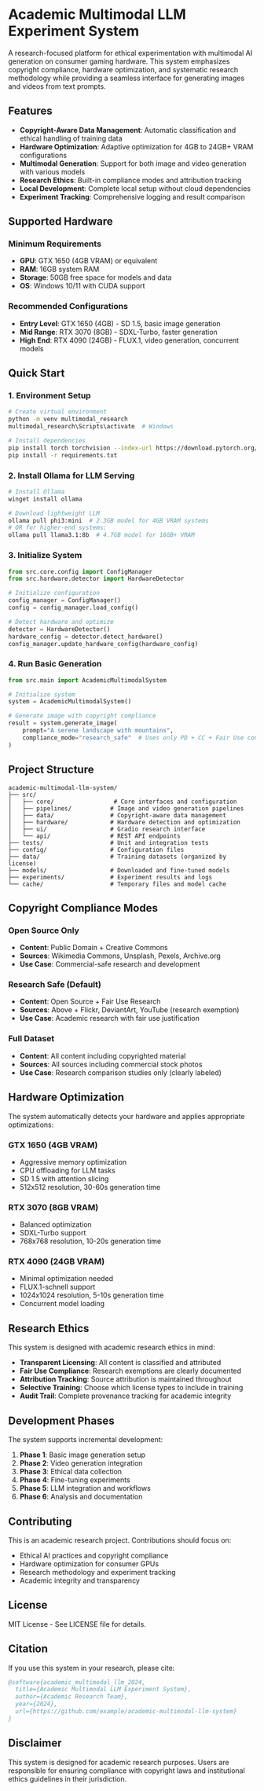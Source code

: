# Academic Multimodal LLM Experiment System

A research-focused platform for ethical experimentation with multimodal AI generation on consumer gaming hardware. This system emphasizes copyright compliance, hardware optimization, and systematic research methodology while providing a seamless interface for generating images and videos from text prompts.

## Features

- **Copyright-Aware Data Management**: Automatic classification and ethical handling of training data
- **Hardware Optimization**: Adaptive optimization for 4GB to 24GB+ VRAM configurations
- **Multimodal Generation**: Support for both image and video generation with various models
- **Research Ethics**: Built-in compliance modes and attribution tracking
- **Local Development**: Complete local setup without cloud dependencies
- **Experiment Tracking**: Comprehensive logging and result comparison

## Supported Hardware

### Minimum Requirements
- **GPU**: GTX 1650 (4GB VRAM) or equivalent
- **RAM**: 16GB system RAM
- **Storage**: 50GB free space for models and data
- **OS**: Windows 10/11 with CUDA support

### Recommended Configurations
- **Entry Level**: GTX 1650 (4GB) - SD 1.5, basic image generation
- **Mid Range**: RTX 3070 (8GB) - SDXL-Turbo, faster generation
- **High End**: RTX 4090 (24GB) - FLUX.1, video generation, concurrent models

## Quick Start

### 1. Environment Setup
```bash
# Create virtual environment
python -m venv multimodal_research
multimodal_research\Scripts\activate  # Windows

# Install dependencies
pip install torch torchvision --index-url https://download.pytorch.org/whl/cu118
pip install -r requirements.txt
```

### 2. Install Ollama for LLM Serving
```bash
# Install Ollama
winget install ollama

# Download lightweight LLM
ollama pull phi3:mini  # 2.3GB model for 4GB VRAM systems
# OR for higher-end systems:
ollama pull llama3.1:8b  # 4.7GB model for 16GB+ VRAM
```

### 3. Initialize System
```python
from src.core.config import ConfigManager
from src.hardware.detector import HardwareDetector

# Initialize configuration
config_manager = ConfigManager()
config = config_manager.load_config()

# Detect hardware and optimize
detector = HardwareDetector()
hardware_config = detector.detect_hardware()
config_manager.update_hardware_config(hardware_config)
```

### 4. Run Basic Generation
```python
from src.main import AcademicMultimodalSystem

# Initialize system
system = AcademicMultimodalSystem()

# Generate image with copyright compliance
result = system.generate_image(
    prompt="A serene landscape with mountains",
    compliance_mode="research_safe"  # Uses only PD + CC + Fair Use content
)
```

## Project Structure

```
academic-multimodal-llm-system/
├── src/
│   ├── core/                 # Core interfaces and configuration
│   ├── pipelines/           # Image and video generation pipelines
│   ├── data/                # Copyright-aware data management
│   ├── hardware/            # Hardware detection and optimization
│   ├── ui/                  # Gradio research interface
│   └── api/                 # REST API endpoints
├── tests/                   # Unit and integration tests
├── config/                  # Configuration files
├── data/                    # Training datasets (organized by license)
├── models/                  # Downloaded and fine-tuned models
├── experiments/             # Experiment results and logs
└── cache/                   # Temporary files and model cache
```

## Copyright Compliance Modes

### Open Source Only
- **Content**: Public Domain + Creative Commons
- **Sources**: Wikimedia Commons, Unsplash, Pexels, Archive.org
- **Use Case**: Commercial-safe research and development

### Research Safe (Default)
- **Content**: Open Source + Fair Use Research
- **Sources**: Above + Flickr, DeviantArt, YouTube (research exemption)
- **Use Case**: Academic research with fair use justification

### Full Dataset
- **Content**: All content including copyrighted material
- **Sources**: All sources including commercial stock photos
- **Use Case**: Research comparison studies only (clearly labeled)

## Hardware Optimization

The system automatically detects your hardware and applies appropriate optimizations:

### GTX 1650 (4GB VRAM)
- Aggressive memory optimization
- CPU offloading for LLM tasks
- SD 1.5 with attention slicing
- 512x512 resolution, 30-60s generation time

### RTX 3070 (8GB VRAM)
- Balanced optimization
- SDXL-Turbo support
- 768x768 resolution, 10-20s generation time

### RTX 4090 (24GB VRAM)
- Minimal optimization needed
- FLUX.1-schnell support
- 1024x1024 resolution, 5-10s generation time
- Concurrent model loading

## Research Ethics

This system is designed with academic research ethics in mind:

- **Transparent Licensing**: All content is classified and attributed
- **Fair Use Compliance**: Research exemptions are clearly documented
- **Attribution Tracking**: Source attribution is maintained throughout
- **Selective Training**: Choose which license types to include in training
- **Audit Trail**: Complete provenance tracking for academic integrity

## Development Phases

The system supports incremental development:

1. **Phase 1**: Basic image generation setup
2. **Phase 2**: Video generation integration
3. **Phase 3**: Ethical data collection
4. **Phase 4**: Fine-tuning experiments
5. **Phase 5**: LLM integration and workflows
6. **Phase 6**: Analysis and documentation

## Contributing

This is an academic research project. Contributions should focus on:

- Ethical AI practices and copyright compliance
- Hardware optimization for consumer GPUs
- Research methodology and experiment tracking
- Academic integrity and transparency

## License

MIT License - See LICENSE file for details.

## Citation

If you use this system in your research, please cite:

```bibtex
@software{academic_multimodal_llm_2024,
  title={Academic Multimodal LLM Experiment System},
  author={Academic Research Team},
  year={2024},
  url={https://github.com/example/academic-multimodal-llm-system}
}
```

## Disclaimer

This system is designed for academic research purposes. Users are responsible for ensuring compliance with copyright laws and institutional ethics guidelines in their jurisdiction.